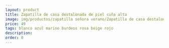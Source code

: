 ```yaml
---
layout: product
title: Zapatilla de casa destalonada de piel cuña alta
image: img/productos/zapatilla señora verano/Zapatilla de casa destalonada de piel cuña alta=49=blanco azul marino burdeos rosa beige rojo.webp
price: 49
tags: blanco azul marino burdeos rosa beige rojo
description: 
order: 0
---
```

